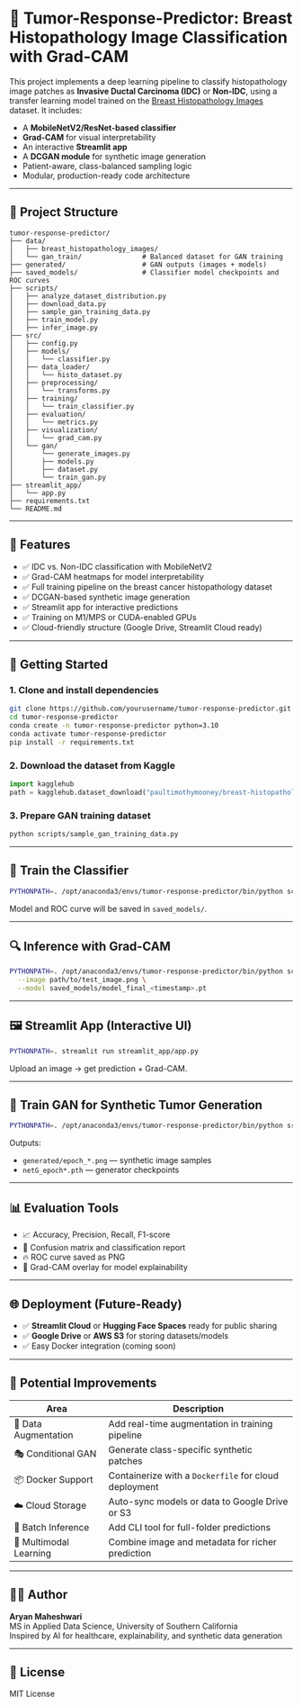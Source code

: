 # 🧠 Tumor-Response-Predictor: Breast Histopathology Image Classification with Grad-CAM

This project implements a deep learning pipeline to classify histopathology image patches as **Invasive Ductal Carcinoma (IDC)** or **Non-IDC**, using a transfer learning model trained on the [Breast Histopathology Images](https://www.kaggle.com/datasets/paultimothymooney/breast-histopathology-images) dataset. It includes:

- A **MobileNetV2/ResNet-based classifier**
- **Grad-CAM** for visual interpretability
- An interactive **Streamlit app**
- A **DCGAN module** for synthetic image generation
- Patient-aware, class-balanced sampling logic
- Modular, production-ready code architecture

---

## 📁 Project Structure

```
tumor-response-predictor/
├── data/
│   ├── breast_histopathology_images/
│   └── gan_train/               # Balanced dataset for GAN training
├── generated/                   # GAN outputs (images + models)
├── saved_models/                # Classifier model checkpoints and ROC curves
├── scripts/
│   ├── analyze_dataset_distribution.py
│   ├── download_data.py
│   ├── sample_gan_training_data.py
│   ├── train_model.py
│   ├── infer_image.py
├── src/
│   ├── config.py
│   ├── models/
│   │   └── classifier.py
│   ├── data_loader/
│   │   └── histo_dataset.py
│   ├── preprocessing/
│   │   └── transforms.py
│   ├── training/
│   │   └── train_classifier.py
│   ├── evaluation/
│   │   └── metrics.py
│   ├── visualization/
│   │   └── grad_cam.py
│   └── gan/
│       └── generate_images.py
│       ├── models.py
│       ├── dataset.py
│       └── train_gan.py
├── streamlit_app/
│   └── app.py
├── requirements.txt
└── README.md
```

---

## 🚀 Features

- ✅ IDC vs. Non-IDC classification with MobileNetV2
- ✅ Grad-CAM heatmaps for model interpretability
- ✅ Full training pipeline on the breast cancer histopathology dataset
- ✅ DCGAN-based synthetic image generation
- ✅ Streamlit app for interactive predictions
- ✅ Training on M1/MPS or CUDA-enabled GPUs
- ✅ Cloud-friendly structure (Google Drive, Streamlit Cloud ready)

---

## 🧪 Getting Started

### 1. Clone and install dependencies

```bash
git clone https://github.com/yourusername/tumor-response-predictor.git
cd tumor-response-predictor
conda create -n tumor-response-predictor python=3.10
conda activate tumor-response-predictor
pip install -r requirements.txt
```

### 2. Download the dataset from Kaggle

```python
import kagglehub
path = kagglehub.dataset_download("paultimothymooney/breast-histopathology-images")
```

### 3. Prepare GAN training dataset

```bash
python scripts/sample_gan_training_data.py
```

---

## 🧠 Train the Classifier

```bash
PYTHONPATH=. /opt/anaconda3/envs/tumor-response-predictor/bin/python scripts/train_model.py
```

Model and ROC curve will be saved in `saved_models/`.

---

## 🔍 Inference with Grad-CAM

```bash
PYTHONPATH=. /opt/anaconda3/envs/tumor-response-predictor/bin/python scripts/infer_image.py \
  --image path/to/test_image.png \
  --model saved_models/model_final_<timestamp>.pt
```

---

## 🖼️ Streamlit App (Interactive UI)

```bash
PYTHONPATH=. streamlit run streamlit_app/app.py
```

Upload an image → get prediction + Grad-CAM.

---

## 🎨 Train GAN for Synthetic Tumor Generation

```bash
PYTHONPATH=. /opt/anaconda3/envs/tumor-response-predictor/bin/python src/gan/train_gan.py
```

Outputs:
- `generated/epoch_*.png` — synthetic image samples
- `netG_epoch*.pth` — generator checkpoints

---

## 📊 Evaluation Tools

- 📈 Accuracy, Precision, Recall, F1-score
- 🧮 Confusion matrix and classification report
- 🔥 ROC curve saved as PNG
- 👀 Grad-CAM overlay for model explainability

---

## 🌐 Deployment (Future-Ready)

- ✅ **Streamlit Cloud** or **Hugging Face Spaces** ready for public sharing
- ✅ **Google Drive** or **AWS S3** for storing datasets/models
- ✅ Easy Docker integration (coming soon)

---

## 🚧 Potential Improvements

| Area             | Description                                                        |
|------------------|---------------------------------------------------------------------|
| 🧪 Data Augmentation | Add real-time augmentation in training pipeline                  |
| 🎭 Conditional GAN   | Generate class-specific synthetic patches                        |
| 📦 Docker Support    | Containerize with a `Dockerfile` for cloud deployment            |
| ☁️ Cloud Storage     | Auto-sync models or data to Google Drive or S3                   |
| 🔁 Batch Inference   | Add CLI tool for full-folder predictions                         |
| 🧬 Multimodal Learning| Combine image and metadata for richer prediction                |

---

## 👨‍💻 Author

**Aryan Maheshwari**  
MS in Applied Data Science, University of Southern California  
Inspired by AI for healthcare, explainability, and synthetic data generation

---

## 📜 License

MIT License
